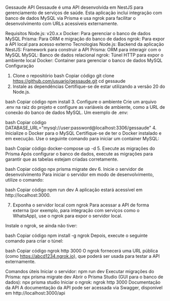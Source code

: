 Gessaude API
Gessaude é uma API desenvolvida em NestJS para gerenciamento de serviços de saúde. Esta aplicação inclui integração com banco de dados MySQL via Prisma e usa ngrok para facilitar o desenvolvimento com URLs acessíveis externamente.

Requisitos
Node.js: v20.x.x
Docker: Para gerenciar o banco de dados MySQL
Prisma: Para ORM e migração do banco de dados
ngrok: Para expor a API local para acesso externo
Tecnologias
Node.js: Backend da aplicação
NestJS: Framework para construir a API
Prisma: ORM para interagir com o MySQL
MySQL: Banco de dados relacional
ngrok: Túnel HTTP para expor o ambiente local
Docker: Container para gerenciar o banco de dados MySQL
Configuração
1. Clone o repositório
bash
Copiar código
git clone https://github.com/usuario/gessaude.git
cd gessaude
2. Instale as dependências
Certifique-se de estar utilizando a versão 20 do Node.js.

bash
Copiar código
npm install
3. Configure o ambiente
Crie um arquivo .env na raiz do projeto e configure as variáveis de ambiente, como a URL de conexão do banco de dados MySQL. Um exemplo de .env:

bash
Copiar código
DATABASE_URL="mysql://user:password@localhost:3306/gessaude"
4. Inicialize o Docker para o MySQL
Certifique-se de ter o Docker instalado e em execução. Use o seguinte comando para iniciar um container MySQL:

bash
Copiar código
docker-compose up -d
5. Execute as migrações do Prisma
Após configurar o banco de dados, execute as migrações para garantir que as tabelas estejam criadas corretamente.

bash
Copiar código
npx prisma migrate dev
6. Inicie o servidor de desenvolvimento
Para iniciar o servidor em modo de desenvolvimento, utilize o comando:

bash
Copiar código
npm run dev
A aplicação estará acessível em http://localhost:3000.

7. Exponha o servidor local com ngrok
Para acessar a API de forma externa (por exemplo, para integração com serviços como o WhatsApp), use o ngrok para expor o servidor local.

Instale o ngrok, se ainda não tiver:

bash
Copiar código
npm install -g ngrok
Depois, execute o seguinte comando para criar o túnel:

bash
Copiar código
ngrok http 3000
O ngrok fornecerá uma URL pública (como https://abcd1234.ngrok.io), que poderá ser usada para testar a API externamente.

Comandos úteis
Iniciar o servidor: npm run dev
Executar migrações do Prisma: npx prisma migrate dev
Abrir o Prisma Studio (GUI para o banco de dados): npx prisma studio
Iniciar o ngrok: ngrok http 3000
Documentação da API
A documentação da API pode ser acessada via Swagger, disponível em http://localhost:3000/api